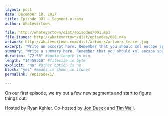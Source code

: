```yaml
---
layout: post
date: December 18, 2017
title: Episode OO1 – Segment-o-rama
author: Whatevertown

file: http://whatevertown/dist/episodes/001.mp3
file_itunes: http://whatevertown/dist/episodes/001.m4a
artwork: http://whatevertown.com/dist/artwork/artwork_teaser.jpg
excerpt: "Write an excerpt here. Remember that you should xml escape special characters. If you are german: don't use umlauts here."
summary: "Write a summary here. Remember that you should xml escape special characters. If you are german: don't use umlauts here."
duration: "72:58" #audio length in min
length: "14459510" #filesize in byte
explicit: "no" #other option is no
block: "yes" #means is shown in itunes
permalink: /episode/1/

---
```


On our first episode, we try out a few new segments and start to figure things out.

Hosted by Ryan Kehler. Co-hosted by [Jon Dueck](https://twitter.com/jondueck) and [Tim Wall](https://twitter.com/timjosephwall).
